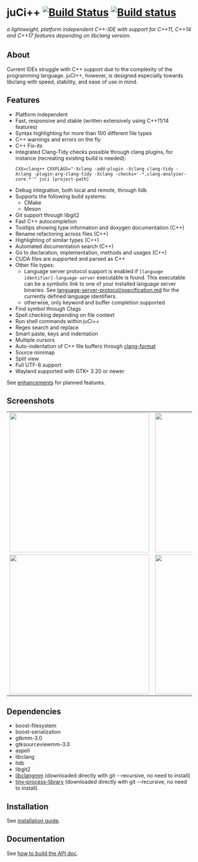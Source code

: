# juCi++ [![Build Status](https://travis-ci.org/cppit/jucipp.svg?branch=master)](https://travis-ci.org/cppit/jucipp) [![Build status](https://ci.appveyor.com/api/projects/status/tj8ants9q8ouuoob/branch/master?svg=true)](https://ci.appveyor.com/project/zalox/jucipp-6hwdu/branch/master)

###### a lightweight, platform independent C++-IDE with support for C++11, C++14 and C++17 features depending on libclang version.
<!--<img src="https://github.com/cppit/jucipp/blob/master/docs/images/screenshot3.png"/>-->
## About
Current IDEs struggle with C++ support due to the complexity of
the programming language. juCI++, however, is designed especially 
towards libclang with speed, stability, and ease of use in mind. 

## Features
* Platform independent
* Fast, responsive and stable (written extensively using C++11/14 features)
* Syntax highlighting for more than 100 different file types
* C++ warnings and errors on the fly
* C++ Fix-its
* Integrated Clang-Tidy checks possible through clang plugins, for instance (recreating existing build is needed):
  ```
  CXX=clang++ CXXFLAGS="-Xclang -add-plugin -Xclang clang-tidy -Xclang -plugin-arg-clang-tidy -Xclang -checks='-*,clang-analyzer-core.*'" juci [project-path]
  ```
* Debug integration, both local and remote, through lldb
* Supports the following build systems:
  * CMake
  * Meson
* Git support through libgit2
* Fast C++ autocompletion
* Tooltips showing type information and doxygen documentation (C++)
* Rename refactoring across files (C++)
* Highlighting of similar types (C++)
* Automated documentation search (C++)
* Go to declaration, implementation, methods and usages (C++)
* CUDA files are supported and parsed as C++
* Other file types:
  * Language server protocol support is enabled if `[language identifier]-language-server` executable is found. This executable can be a symbolic link to one of your installed language server binaries.
See [language-server-protocol/specification.md](https://github.com/Microsoft/language-server-protocol/blob/gh-pages/specification.md) for the currently defined language identifiers.
  * otherwise, only keyword and buffer completion supported
* Find symbol through Ctags
* Spell checking depending on file context
* Run shell commands within juCi++
* Regex search and replace
* Smart paste, keys and indentation
* Multiple cursors
* Auto-indentation of C++ file buffers through [clang-format](http://clang.llvm.org/docs/ClangFormat.html)
* Source minimap
* Split view
* Full UTF-8 support
* Wayland supported with GTK+ 3.20 or newer

See [enhancements](https://github.com/cppit/jucipp/labels/enhancement) for planned features.

## Screenshots
<table border="0">
<tr>
<td><img src="https://github.com/cppit/jucipp/blob/master/docs/images/screenshot1c.png" width="380"/></td>
<td><img src="https://github.com/cppit/jucipp/blob/master/docs/images/screenshot2c.png" width="380"/></td>
</tr><tr>
<td><img src="https://github.com/cppit/jucipp/blob/master/docs/images/screenshot3c.png" width="380"/></td>
<td><img src="https://github.com/cppit/jucipp/blob/master/docs/images/screenshot4b.png" width="380"/></td>
</tr>
</table>

## Dependencies
* boost-filesystem
* boost-serialization
* gtkmm-3.0
* gtksourceviewmm-3.0
* aspell
* libclang
* lldb
* libgit2
* [libclangmm](http://github.com/cppit/libclangmm/) (downloaded directly with git --recursive, no need to install)
* [tiny-process-library](http://github.com/eidheim/tiny-process-library/) (downloaded directly with git --recursive, no need to install)

## Installation
See [installation guide](docs/install.md).

## Documentation
See [how to build the API doc](docs/api.md).

